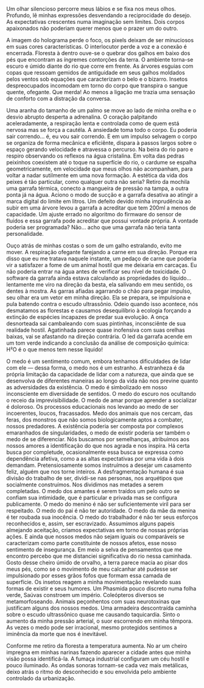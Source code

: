Um olhar silencioso percorre meus lábios e se fixa nos meus olhos. Profundo, lê minhas expressões desvendando a reciprocidade do desejo. As expectativas crescentes numa imaginação sem limites. Dois corpos apaixonados não poderiam querer menos que o prazer um do outro.

A imagem do holograma perde o foco, os pixels deixam de ser minuciosos em suas cores características. O interlocutor perde a voz e a conexão é encerrada. Floresta à dentro ouve-se o quebrar dos galhos em baixo dos pés que encontram as íngremes contorções da terra. O ambiente torna-se escuro e úmido diante do rio que corre em frente. As árvores esguias com copas que ressoam gemidos de antiguidade em seus galhos moldados pelos ventos sob equações que caracterizam o belo e o bizarro. Insetos despreocupados incomodam em torno do corpo que transpira o sangue quente, ofegante. Que merda! Ao menos a ligação me trazia uma sensação de conforto com a distração da conversa.

Uma aranha do tamanho de um palmo se move ao lado de minha orelha e o desvio abrupto desperta a adrenalina. O coração palpitando aceleradamente, a respiração lenta e controlada como de quem está nervosa mas se força a cautéla. A ansiedade toma todo o corpo. Eu poderia sair correndo... é, eu vou sair correndo. E em um impulso selvagem o corpo se organiza de forma mecânica e eficiênte, dispara à passos largos sobre o espaço gerando velocidade e atravessa o percurso. Na beira do rio paro e respiro observando os reflexos na água cristalina. Em volta das pedras peixinhos coexistem até o toque na superfície do rio, o cardume se espalha geometricamente, em velocidade que meus olhos não acompanham, para voltar a nadar sutilmente em uma nova formação. A estética da vida dos peixes é tão particular, como qualquer outra não seria? Retiro da mochila uma garrafa térmica, conecto a mangueira de pressão na tampa, a outra ponta já na água. Aciono o modo de sucção e a garrafa desativa ao atingir a marca digital do limite em litros. Um defeito devido minha imprudência ao subir em uma árvore levou a garrafa a acreditar que tem 200ml a menos de capacidade. Um ajuste errado no algoritmo do firmware do sensor de fluídos e essa garrafa pode acreditar que possui vontade própria. A vontade poderia ser programada? Não... acho que uma garrafa não teria tanta personalidade.

Ouço atrás de minhas costas o som de um galho estralando, evito me mover. A respiração ofegante farejando a carne em sua direção. Porque era disso que eu me tratava naquele instante, um pedaço de carne que poderia vir a satisfazer a fome de um animal hostil que me deixaria em carcaças. Eu não poderia entrar na água antes de verificar seu nível de toxicidade. O software da garrafa ainda estava calculando as propriedades do líquido... lentamente me viro na direção da besta, ela salivando em meu sentido, os dentes à mostra. As garras afiadas agarrando o chão para pegar impulso, seu olhar era um vetor em minha direção. Ela se prepara, se impulsiona e pula batendo contra o escudo ultrassônio. Odeio quando isso acontece, nós desmatamos as florestas e causamos desequilíbrio à ecologia forçando a extinção de espécies incapazes de predar sua evolução. A onça desnorteada sai cambaleando com suas pintinhas, inconsciênte de sua realidade hostil. Agatinhada parece quase inofensiva com suas orelhas baixas, vai se afastando na direção contrária. O led da garrafa acende em um tom verde indicando a conclusão da análise de composição química: H²O é o que menos tem nesse líquido!

O medo é um sentimento comum, embora tenhamos dificuldades de lidar com ele — dessa forma, o medo nos é um estranho. A estranheza é da própria limitação da capacidade de lidar com a natureza, que ainda que se desenvolva de diferentes maneiras ao longo da vida não nos previne quanto as adversidades da existência. O medo é simbolizado em nosso inconsciente em diversidade de sentidos. O medo do escuro nos ocultando o receio da imprevisibilidade. O medo de amar porque aprender a socializar é doloroso. Os processos educacionais nos levando ao medo de ser incoerentes, loucos, fracassados. Medo dos animais que nos cercam, das feras, dos monstros que não somos biologicamente aptos a combater, nossos predadores. A existência poderia ser composta por complexos emaranhados de singularidades, o medo de existir poderia ser também o medo de se diferenciar. Nós buscamos por semelhanças, atribuímos aos nossos amores a identificação do que nos agrada e nos inspira. Há certa busca por completude, ocasionalmente essa busca se expressa como dependência afetiva, como a as altas expectativas por uma vida à dois demandam. Pretensiosamente somos instruímos a desejar um casamento feliz, alguém que nos torne inteiros. A desfragmentação humana é sua divisão do trabalho de ser, dividi-se nas personas, nos arquétipos que socialmente construímos.  Nos dividimos nas metades a serem completadas. O medo dos amantes é serem traídos um pelo outro se confiam sua intimidade, que é particular e privada mas se configura publicamente. O medo do menino é não ser suficientemente viril para ser respeitado. O medo do pai é não ter autoridade. O medo da mãe da menina é ter roubada sua inocência. O medo do trabalhador é não ter seus esforços reconhecidos e, assim, ser escravizado. Assumimos alguns papeis almejando aceitação, criamos expectativas em torno de nossas próprias ações. E ainda que nossos medos não sejam iguais ou comparáveis se caracterizam como parte constituinte de nossos afetos, esse nosso sentimento de insegurança. Em meio a selva de pensamentos que me encontro percebo que me distanciei significativa do rio nessa caminhada. Gosto desse cheiro úmido de orvalho, a terra parece macia ao pisar dos meus pés, como se o movimento de meu calcanhar até pudesse ser impulsionado por esses grãos fofos que formam essa camada de superfície. Os insetos reagem a minha movimentação revelando suas formas de existir e seus humores. Um Phasmida pouco discreto numa folha verde, Saúvas constroem um império. Coleópteros diversos se metamorfoseando. Animais peçonhentos com suas neurotoxinas que justificam alguns dos nossos medos. Uma armadeira descontraída caminha sobre o escudo ultrassônico quase me causando taquicardia. Sinto o aumento da minha pressão arterial, o suor escorrendo em minha têmpora. As vezes o medo pode ser irracional, mesmo protegidos sentimos a iminência da morte que nos é inevitável.

Conforme me retiro da floresta a temperatura aumenta. No ar um cheiro impregna em minhas narinas fazendo aparecer a cidade antes que minha visão possa identificá-la. A fumaça industrial configuram um céu hostil e pouco iluminado. As ondas sonoras tornam-se cada vez mais metálicas, deixo atrás o ritmo do desconhecido e sou envolvida pelo ambiente controlado da urbanização.